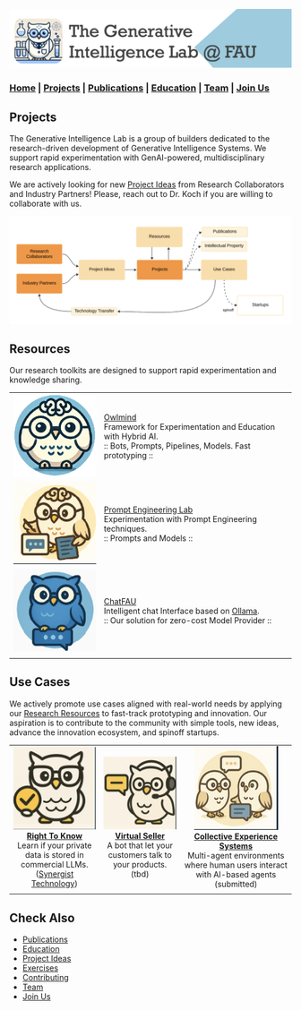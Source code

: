 ![GenI-Lab Banner](./images/genilab-banner.png)

### [Home](README.md) | [Projects](PROJECTS.md) | [Publications](KNOWLEDGE.md#publications) | [Education](KNOWLEDGE.md#education) | [Team](PEOPLE.md) |  [Join Us](JOIN.md)

## Projects

The Generative Intelligence Lab is a group of builders dedicated to the research-driven development of Generative Intelligence Systems. We support rapid experimentation with GenAI-powered, multidisciplinary research applications.

We are actively looking for new [Project Ideas](JOIN.md#project-ideas) from Research Collaborators and Industry Partners! 
Please, reach out to Dr. Koch if you are willing to collaborate with us.

![GenI-Lab Activities](./images/genilab-activities.png)

## Resources

Our research toolkits are designed to support rapid experimentation and knowledge sharing. 


| | | 
| :-: | :- |  
| ![](./images/docs/owlmind-icon.png) | [Owlmind](https://github.com/genilab-fau/owlmind) <br/> Framework for Experimentation and Education with Hybrid AI. <br/> :: Bots, Prompts, Pipelines, Models. Fast prototyping ::|
| ![](./images/docs/prompt-icon.png)  | [Prompt Engineering Lab](https://github.com/genilab-fau/prompt-eng) <br/> Experimentation with Prompt Engineering techniques. <br/> :: Prompts and Models :: | 
| ![](./images/docs/chatfau-icon.png) | [ChatFAU](https://chat.hpc.fau.edu) <br/> Intelligent chat Interface based on [Ollama](http://ollama.com). <br/> :: Our solution for zero-cost Model Provider :: | 
| | |


## Use Cases

We actively promote use cases aligned with real-world needs by applying our [Research Resources](./PROJECTS.md#resources) to fast-track prototyping and innovation. Our aspiration is to contribute to the community with simple tools, new ideas, advance the innovation ecosystem,  and spinoff startups.

| | | |
| :-: | :-: | :-: | 
| ![](./images/docs/use-right-to-know.png) <br/> [**Right To Know**]() <br/> Learn if your private data is stored in commercial LLMs. <br/> ([Synergist Technology](https://synergist.technology)) | ![](./images/docs/use-virtual-seller.png) <br/> [**Virtual Seller**]() <br/> A bot that let your customers talk to your products. <br/> (tbd) |  ![](./images/docs/use-collective-experiences.png) <br/> [**Collective Experience Systems**]()<br/>Multi-agent environments where human users interact with AI-based agents <br/> (submitted) | 
| | | | 



## Check Also

* [Publications](KNOWLEDGE.md#publications)
* [Education](KNOWLEDGE.md#education)
* [Project Ideas](JOIN.md#project-ideas)
* [Exercises](EXERCISES.md)
* [Contributing](CONTRIBUTE.md)
* [Team](PEOPLE.md)
* [Join Us](JOIN.md)